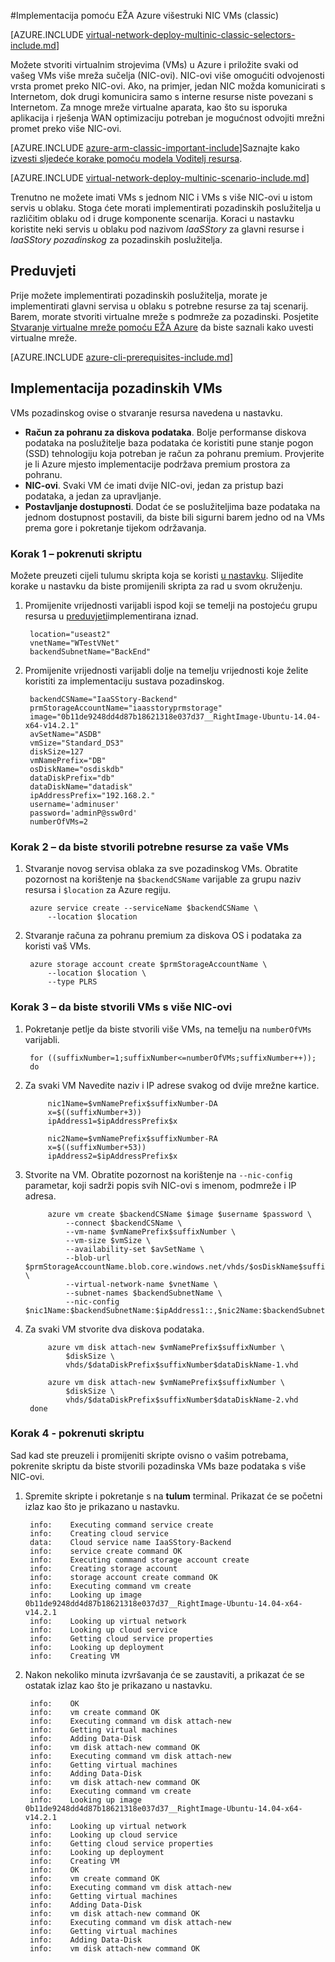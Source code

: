 <properties
   pageTitle="Implementacija višestruki NIC VMs pomoću EŽA Azure u modelu uvođenje klasičnog | Microsoft Azure"
   description="Saznajte kako uvesti više NIC VMs pomoću EŽA Azure u modelu klasični implementacije"
   services="virtual-network"
   documentationCenter="na"
   authors="jimdial"
   manager="carmonm"
   editor=""
   tags="azure-service-management"
/>
<tags  
   ms.service="virtual-network"
   ms.devlang="na"
   ms.topic="article"
   ms.tgt_pltfrm="na"
   ms.workload="infrastructure-services"
   ms.date="02/02/2016"
   ms.author="jdial" />

#<a name="deploy-multi-nic-vms-classic-using-the-azure-cli"></a>Implementacija pomoću EŽA Azure višestruki NIC VMs (classic)

[AZURE.INCLUDE [virtual-network-deploy-multinic-classic-selectors-include.md](../../includes/virtual-network-deploy-multinic-classic-selectors-include.md)]

Možete stvoriti virtualnim strojevima (VMs) u Azure i priložite svaki od vašeg VMs više mreža sučelja (NIC-ovi). NIC-ovi više omogućiti odvojenosti vrsta promet preko NIC-ovi. Ako, na primjer, jedan NIC možda komunicirati s Internetom, dok drugi komunicira samo s interne resurse niste povezani s Internetom. Za mnoge mreže virtualne aparata, kao što su isporuka aplikacija i rješenja WAN optimizaciju potreban je mogućnost odvojiti mrežni promet preko više NIC-ovi.

[AZURE.INCLUDE [azure-arm-classic-important-include](../../includes/learn-about-deployment-models-classic-include.md)]Saznajte kako [izvesti sljedeće korake pomoću modela Voditelj resursa](virtual-network-deploy-multinic-arm-cli.md).

[AZURE.INCLUDE [virtual-network-deploy-multinic-scenario-include.md](../../includes/virtual-network-deploy-multinic-scenario-include.md)]

Trenutno ne možete imati VMs s jednom NIC i VMs s više NIC-ovi u istom servis u oblaku. Stoga ćete morati implementirati pozadinskih poslužitelja u različitim oblaku od i druge komponente scenarija. Koraci u nastavku koristite neki servis u oblaku pod nazivom *IaaSStory* za glavni resurse i *IaaSStory pozadinskog* za pozadinskih poslužitelja.

## <a name="prerequisites"></a>Preduvjeti

Prije možete implementirati pozadinskih poslužitelja, morate je implementirati glavni servisa u oblaku s potrebne resurse za taj scenarij. Barem, morate stvoriti virtualne mreže s podmreže za pozadinski. Posjetite [Stvaranje virtualne mreže pomoću EŽA Azure](virtual-networks-create-vnet-classic-cli.md) da biste saznali kako uvesti virtualne mreže.

[AZURE.INCLUDE [azure-cli-prerequisites-include.md](../../includes/azure-cli-prerequisites-include.md)]

## <a name="deploy-the-back-end-vms"></a>Implementacija pozadinskih VMs

VMs pozadinskog ovise o stvaranje resursa navedena u nastavku.

- **Račun za pohranu za diskova podataka**. Bolje performanse diskova podataka na poslužitelje baza podataka će koristiti pune stanje pogon (SSD) tehnologiju koja potreban je račun za pohranu premium. Provjerite je li Azure mjesto implementacije podržava premium prostora za pohranu.
- **NIC-ovi**. Svaki VM će imati dvije NIC-ovi, jedan za pristup bazi podataka, a jedan za upravljanje.
- **Postavljanje dostupnosti**. Dodat će se poslužiteljima baze podataka na jednom dostupnost postavili, da biste bili sigurni barem jedno od na VMs prema gore i pokretanje tijekom održavanja.

### <a name="step-1---start-your-script"></a>Korak 1 – pokrenuti skriptu

Možete preuzeti cijeli tulumu skripta koja se koristi [u nastavku](https://raw.githubusercontent.com/Azure/azure-quickstart-templates/master/IaaS-Story/11-MultiNIC/classic/virtual-network-deploy-multinic-classic-cli.sh). Slijedite korake u nastavku da biste promijenili skripta za rad u svom okruženju.

1. Promijenite vrijednosti varijabli ispod koji se temelji na postojeću grupu resursa u [preduvjeti](#Prerequisites)implementirana iznad.

        location="useast2"
        vnetName="WTestVNet"
        backendSubnetName="BackEnd"

2. Promijenite vrijednosti varijabli dolje na temelju vrijednosti koje želite koristiti za implementaciju sustava pozadinskog.

        backendCSName="IaaSStory-Backend"
        prmStorageAccountName="iaasstoryprmstorage"
        image="0b11de9248dd4d87b18621318e037d37__RightImage-Ubuntu-14.04-x64-v14.2.1"
        avSetName="ASDB"
        vmSize="Standard_DS3"
        diskSize=127
        vmNamePrefix="DB"
        osDiskName="osdiskdb"
        dataDiskPrefix="db"
        dataDiskName="datadisk"
        ipAddressPrefix="192.168.2."
        username='adminuser'
        password='adminP@ssw0rd'
        numberOfVMs=2

### <a name="step-2---create-necessary-resources-for-your-vms"></a>Korak 2 – da biste stvorili potrebne resurse za vaše VMs

1. Stvaranje novog servisa oblaka za sve pozadinskog VMs. Obratite pozornost na korištenje na `$backendCSName` varijable za grupu naziv resursa i `$location` za Azure regiju.

        azure service create --serviceName $backendCSName \
            --location $location

2. Stvaranje računa za pohranu premium za diskova OS i podataka za koristi vaš VMs.

        azure storage account create $prmStorageAccountName \
            --location $location \
            --type PLRS

### <a name="step-3---create-vms-with-multiple-nics"></a>Korak 3 – da biste stvorili VMs s više NIC-ovi

1. Pokretanje petlje da biste stvorili više VMs, na temelju na `numberOfVMs` varijabli.

        for ((suffixNumber=1;suffixNumber<=numberOfVMs;suffixNumber++));
        do

2. Za svaki VM Navedite naziv i IP adrese svakog od dvije mrežne kartice.

            nic1Name=$vmNamePrefix$suffixNumber-DA
            x=$((suffixNumber+3))
            ipAddress1=$ipAddressPrefix$x

            nic2Name=$vmNamePrefix$suffixNumber-RA
            x=$((suffixNumber+53))
            ipAddress2=$ipAddressPrefix$x

4. Stvorite na VM. Obratite pozornost na korištenje na `--nic-config` parametar, koji sadrži popis svih NIC-ovi s imenom, podmreže i IP adresa.

            azure vm create $backendCSName $image $username $password \
                --connect $backendCSName \
                --vm-name $vmNamePrefix$suffixNumber \
                --vm-size $vmSize \
                --availability-set $avSetName \
                --blob-url $prmStorageAccountName.blob.core.windows.net/vhds/$osDiskName$suffixNumber.vhd \
                --virtual-network-name $vnetName \
                --subnet-names $backendSubnetName \
                --nic-config $nic1Name:$backendSubnetName:$ipAddress1::,$nic2Name:$backendSubnetName:$ipAddress2::

5. Za svaki VM stvorite dva diskova podataka.

            azure vm disk attach-new $vmNamePrefix$suffixNumber \
                $diskSize \
                vhds/$dataDiskPrefix$suffixNumber$dataDiskName-1.vhd

            azure vm disk attach-new $vmNamePrefix$suffixNumber \
                $diskSize \
                vhds/$dataDiskPrefix$suffixNumber$dataDiskName-2.vhd
        done

### <a name="step-4---run-the-script"></a>Korak 4 - pokrenuti skriptu

Sad kad ste preuzeli i promijeniti skripte ovisno o vašim potrebama, pokrenite skriptu da biste stvorili pozadinska VMs baze podataka s više NIC-ovi.

1. Spremite skripte i pokretanje s na **tulum** terminal. Prikazat će se početni izlaz kao što je prikazano u nastavku.

        info:    Executing command service create
        info:    Creating cloud service
        data:    Cloud service name IaaSStory-Backend
        info:    service create command OK
        info:    Executing command storage account create
        info:    Creating storage account
        info:    storage account create command OK
        info:    Executing command vm create
        info:    Looking up image 0b11de9248dd4d87b18621318e037d37__RightImage-Ubuntu-14.04-x64-v14.2.1
        info:    Looking up virtual network
        info:    Looking up cloud service
        info:    Getting cloud service properties
        info:    Looking up deployment
        info:    Creating VM

2. Nakon nekoliko minuta izvršavanja će se zaustaviti, a prikazat će se ostatak izlaz kao što je prikazano u nastavku.

        info:    OK
        info:    vm create command OK
        info:    Executing command vm disk attach-new
        info:    Getting virtual machines
        info:    Adding Data-Disk
        info:    vm disk attach-new command OK
        info:    Executing command vm disk attach-new
        info:    Getting virtual machines
        info:    Adding Data-Disk
        info:    vm disk attach-new command OK
        info:    Executing command vm create
        info:    Looking up image 0b11de9248dd4d87b18621318e037d37__RightImage-Ubuntu-14.04-x64-v14.2.1
        info:    Looking up virtual network
        info:    Looking up cloud service
        info:    Getting cloud service properties
        info:    Looking up deployment
        info:    Creating VM
        info:    OK
        info:    vm create command OK
        info:    Executing command vm disk attach-new
        info:    Getting virtual machines
        info:    Adding Data-Disk
        info:    vm disk attach-new command OK
        info:    Executing command vm disk attach-new
        info:    Getting virtual machines
        info:    Adding Data-Disk
        info:    vm disk attach-new command OK
